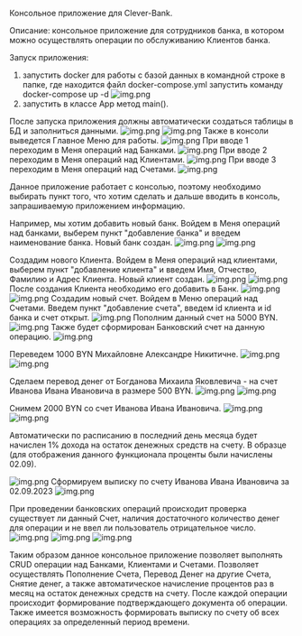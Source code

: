 Консольное приложение для Clever-Bank.

Описание: консольное приложение для сотрудников банка, в котором можно осуществлять операции по обслуживанию Клиентов банка.

Запуск приложения: 
1. запустить docker для работы с базой данных 
   в командной строке в папке, где находится файл docker-compose.yml запустить команду docker-compose up -d
   ![img.png](img/img1.png)
2. запустить в классе App метод main().

После запуска приложения должны автоматически создаться таблицы в БД и заполниться данными.
   ![img.png](img/img2.png)
   ![img.png](img/img3.png)
Также в консоли выведется Главное Меню для работы.
   ![img.png](img/img4.png)
При вводе 1 переходим в Меня операций над Банками.
   ![img.png](img/img5.png)
При вводе 2 переходим в Меня операций над Клиентами.
   ![img.png](img/img6.png)
При вводе 3 переходим в Меня операций над Счетами.
   ![img.png](img/img7.png)

Данное приложение работает с консолью, поэтому необходимо выбирать пункт того, что хотим сделать и дальше вводить в консоль, запрашиваемую приложением информацию.

Например, мы хотим добавить новый банк. Войдем в Меня операций над банками, выберем пункт "добавление банка" и введем наименование банка. Новый банк создан.
   ![img.png](img/img8.png)
   ![img.png](img/img9.png)

Создадим нового Клиента. Войдем в Меня операций над клиентами, выберем пункт "добавление клиента" и введем Имя, Отчество, Фамилию и Адрес Клиента. Новый клиент создан.
   ![img.png](img/img10.png)
   ![img.png](img/img11.png)
После создания Клиента необходимо его добавить в Банк.
   ![img.png](img/img12.png)
   ![img.png](img/img13.png)
Создадим новый счет. Войдем в Меню операций над Счетами. Введем пункт "добавление счета", введем id клиента и id банка и счет открыт.
   ![img.png](img/img14.png)
Пополним данный счет на 5000 BYN.
   ![img.png](img/img15.png)
Также будет сформирован Банковский счет на данную операцию.
   ![img.png](img/img16.png)

Переведем 1000 BYN Михайловне Александре Никитичне.
   ![img.png](img/img17.png)
   ![img.png](img/img18.png)

Сделаем перевод денег от Богданова Михаила Яковлевича - на счет Иванова Ивана Ивановича в размере 500 BYN.
   ![img.png](img/img19.png)
   ![img.png](img/img20.png)

Снимем 2000 BYN со счет Иванова Ивана Ивановича.
   ![img.png](img/img21.png)
   ![img.png](img/img22.png)

Автоматически по расписанию в последний день месяца будет начислен 1% дохода на остаток денежных средств на счету. В образце (для отображения данного функционала проценты были начислены 02.09).

   ![img.png](img/img23.png)
Сформируем выписку по счету Иванова Ивана Ивановича за 02.09.2023
   ![img.png](img/img24.png)

При проведении банковских операций происходит проверка существует ли данный Счет, наличия достаточного количество денег для операции и не ввел ли пользователь отрицательное число.
   ![img.png](img/img25.png)
   ![img.png](img/img26.png)
   ![img.png](img/img27.png)

Таким образом данное консольное приложение позволяет выполнять CRUD операции над Банками, Клиентами и Счетами.
Позволяет осуществлять Пополнение Счета, Перевод Денег на другие Счета, Снятие денег, а также автоматическое начисление процентов раз в месяц на остаток денежных средств на счету.
После каждой операции происходит формирование подтверждающего документа об операции.
Также имеется возможность формировать выписку по счету об всех операциях за определенный период времени.



